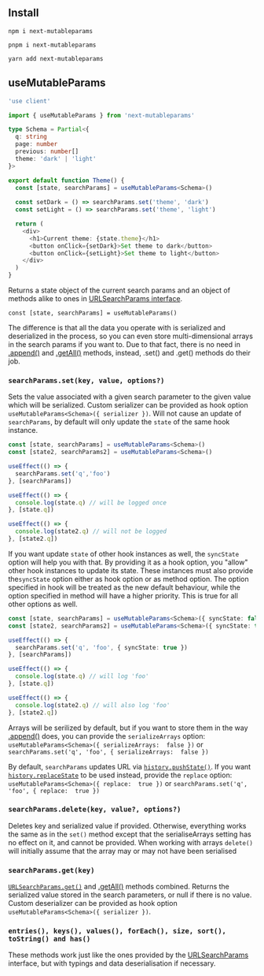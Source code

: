 ## Install
```
npm i next-mutableparams
```
```
pnpm i next-mutableparams
```
```
yarn add next-mutableparams
```
## useMutableParams
``` ts
'use client'

import { useMutableParams } from 'next-mutableparams'

type Schema = Partial<{
  q: string
  page: number
  previous: number[]
  theme: 'dark' | 'light'
}>

export default function Theme() {
  const [state, searchParams] = useMutableParams<Schema>()
  
  const setDark = () => searchParams.set('theme', 'dark')
  const setLight = () => searchParams.set('theme', 'light')

  return (
    <div>
      <h1>Current theme: {state.theme}</h1>
      <button onClick={setDark}>Set theme to dark</button>
      <button onClick={setLight}>Set theme to light</button>
    </div>
  )
}
```

Returns a state object of the current search params and an object of methods alike to ones in [URLSearchParams interface](https://developer.mozilla.org/en-US/docs/Web/API/URLSearchParams). 
```
const [state, searchParams] = useMutableParams()
```
The difference is that all the data you operate with is serialized and deserialized in the process, so you can even store multi-dimensional arrays in the search params if you want to. Due to that fact, there is no need in [.append()](https://developer.mozilla.org/en-US/docs/Web/API/URLSearchParams/append) and [.getAll()](https://developer.mozilla.org/en-US/docs/Web/API/URLSearchParams/getAll) methods, instead, .set() and .get() methods do their job.

### `searchParams.set(key, value, options?)`
Sets the value associated with a given search parameter to the given value which will be serialized. Custom serializer can be provided as hook option `useMutableParams<Schema>({ serializer })`. 
Will not cause an update of `searchParams`, by default will only update the `state` of the same hook instance.
```ts
const [state, searchParams] = useMutableParams<Schema>()
const [state2, searchParams2] = useMutableParams<Schema>()

useEffect(() => {
  searchParams.set('q','foo')
}, [searchParams])

useEffect(() => {
  console.log(state.q) // will be logged once
}, [state.q])

useEffect(() => {
  console.log(state2.q) // will not be logged
}, [state2.q])
```
If you want update `state` of other hook instances as well, the `syncState` option will help you with that. By providing it as a hook option, you "allow" other hook instances to update its state. These instances must also provide the`syncState` option either as hook option or as method option. The option specified in hook will be treated as the new default behaviour, while the option specified in method will have a higher priority. This is true for all other options as well.
```ts
const [state, searchParams] = useMutableParams<Schema>({ syncState: false })
const [state2, searchParams2] = useMutableParams<Schema>({ syncState: true })

useEffect(() => {
  searchParams.set('q', 'foo', { syncState: true })
}, [searchParams])

useEffect(() => {
  console.log(state.q) // will log 'foo'
}, [state.q])

useEffect(() => {
  console.log(state2.q) // will also log 'foo'
}, [state2.q])
```

Arrays will be serilized by default, but if you want to store them in the way [.append()](https://developer.mozilla.org/en-US/docs/Web/API/URLSearchParams/append) does, you can provide the `serializeArrays` option:
`useMutableParams<Schema>({ serializeArrays:  false })`
or
`searchParams.set('q', 'foo', { serializeArrays:  false })`

By default, `searchParams` updates URL via [`history.pushState()`](https://developer.mozilla.org/en-US/docs/Web/API/History/pushState). If you want [`history.replaceState`](https://developer.mozilla.org/en-US/docs/Web/API/History/replaceState) to be used instead, provide the `replace` option:
`useMutableParams<Schema>({ replace:  true })` 
or
`searchParams.set('q', 'foo', { replace:  true })`
### `searchParams.delete(key, value?, options?)`
Deletes key and serialized value if provided. Otherwise, everything works the same as in the `set()` method except that the serialiseArrays setting has no effect on it, and cannot be provided. When working with arrays `delete()` will initially assume that the array may or may not have been serialised

### `searchParams.get(key)`
[`URLSearchParams.get()`](https://developer.mozilla.org/en-US/docs/Web/API/URLSearchParams/get) and [.getAll()](https://developer.mozilla.org/en-US/docs/Web/API/URLSearchParams/getAll) methods combined. Returns the serialized value stored in the search parameters, or null if there is no value. Custom deserializer can be provided as hook option `useMutableParams<Schema>({ serializer })`. 

### `entries(), keys(), values(), forEach(), size, sort(), toString() and has()`
These methods work just like the ones provided by the [URLSearchParams](https://developer.mozilla.org/en-US/docs/Web/API/URLSearchParams) interface, but with typings and data deserialisation if necessary.
